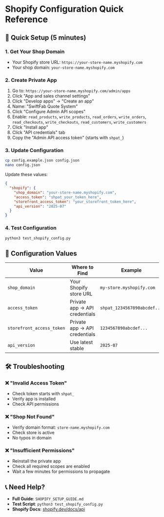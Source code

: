 # Shopify Configuration Quick Reference

## 🚀 Quick Setup (5 minutes)

### 1. Get Your Shop Domain
- Your Shopify store URL: `https://your-store-name.myshopify.com`
- Your shop domain: `your-store-name.myshopify.com`

### 2. Create Private App
1. Go to: `https://your-store-name.myshopify.com/admin/apps`
2. Click "App and sales channel settings"
3. Click "Develop apps" → "Create an app"
4. Name: "SwiftFab Quote System"
5. Click "Configure Admin API scopes"
6. Enable: `read_products`, `write_products`, `read_orders`, `write_orders`, `read_checkouts`, `write_checkouts`, `read_customers`, `write_customers`
7. Click "Install app"
8. Click "API credentials" tab
9. Copy the "Admin API access token" (starts with `shpat_`)

### 3. Update Configuration
```bash
cp config.example.json config.json
nano config.json
```

Update these values:
```json
{
  "shopify": {
    "shop_domain": "your-store-name.myshopify.com",
    "access_token": "shpat_your_token_here",
    "storefront_access_token": "your_storefront_token_here",
    "api_version": "2025-07"
  }
}
```

### 4. Test Configuration
```bash
python3 test_shopify_config.py
```

## 🔧 Configuration Values

| Value | Where to Find | Example |
|-------|---------------|---------|
| `shop_domain` | Your Shopify store URL | `my-store.myshopify.com` |
| `access_token` | Private app → API credentials | `shpat_1234567890abcdef...` |
| `storefront_access_token` | Private app → API credentials | `1234567890abcdef...` |
| `api_version` | Use latest stable | `2025-07` |

## 🛠️ Troubleshooting

### ❌ "Invalid Access Token"
- Check token starts with `shpat_`
- Verify app is installed
- Check API permissions

### ❌ "Shop Not Found"
- Verify domain format: `store-name.myshopify.com`
- Check store is active
- No typos in domain

### ❌ "Insufficient Permissions"
- Reinstall the private app
- Check all required scopes are enabled
- Wait a few minutes for permissions to propagate

## 📞 Need Help?

- **Full Guide**: `SHOPIFY_SETUP_GUIDE.md`
- **Test Script**: `python3 test_shopify_config.py`
- **Shopify Docs**: [shopify.dev/docs/api](https://shopify.dev/docs/api)
